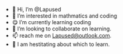 - 👋 Hi, I’m @Lapused
- 👀 I’m interested in mathmatics and coding
- 😋 I’m currently learning coding
- 🤔 I’m looking to collaborate on learning.
- 📫 reach me on Lapused@outlook.com.
- 🤗 I am hestitating about which to learn.

<!---
Lapused/Lapused is a ✨ special ✨ repository because its `README.md` (this file) appears on your GitHub profile.
You can click the Preview link to take a look at your changes.
--->
